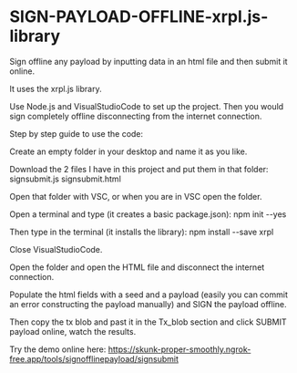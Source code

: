 # SIGN-PAYLOAD-OFFLINE-xrpl.js-library
Sign offline any payload by inputting data in an html file and then submit it online.

It uses the xrpl.js library.

Use Node.js and VisualStudioCode to set up the project. Then you would sign completely offline disconnecting from the internet connection. 

Step by step guide to use the code:

Create an empty folder in your desktop and name it as you like.

Download the 2 files I have in this project and put them in that folder: signsubmit.js signsubmit.html

Open that folder with VSC, or when you are in VSC open the folder.

Open a terminal and type (it creates a basic package.json): npm init --yes

Then type in the terminal (it installs the library): npm install --save xrpl

Close VisualStudioCode.

Open the folder and open the HTML file and disconnect the internet connection.

Populate the html fields with a seed and a payload (easily you can commit an error constructing the payload manually) and SIGN the payload offline.

Then copy the tx blob and past it in the Tx_blob section and click SUBMIT payload online, watch the results.

Try the demo online here: https://skunk-proper-smoothly.ngrok-free.app/tools/signofflinepayload/signsubmit
